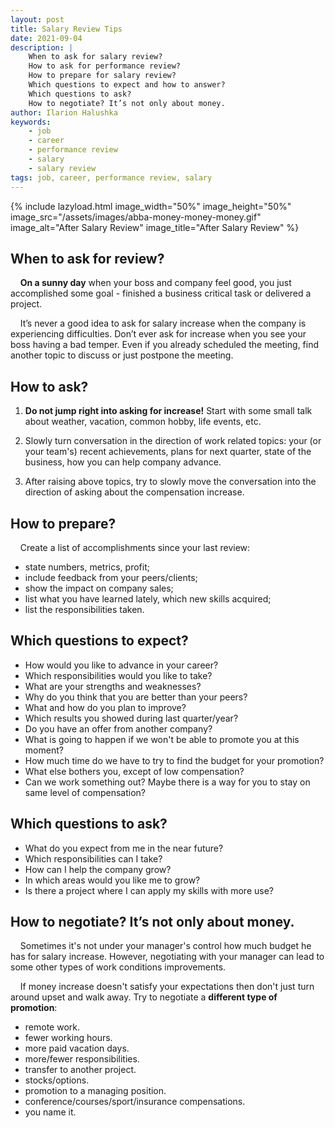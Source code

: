```yaml
---
layout: post
title: Salary Review Tips
date: 2021-09-04
description: |
    When to ask for salary review? 
    How to ask for performance review? 
    How to prepare for salary review?
    Which questions to expect and how to answer?
    Which questions to ask?
    How to negotiate? It’s not only about money.
author: Ilarion Halushka
keywords:
    - job
    - career
    - performance review
    - salary
    - salary review
tags: job, career, performance review, salary
---
```


{% include lazyload.html image_width="50%" image_height="50%" image_src="/assets/images/abba-money-money-money.gif" image_alt="After Salary Review" image_title="After Salary Review" %}

## When to ask for review?
&nbsp;&nbsp;&nbsp; **On a sunny day** when your boss and company feel good, you just accomplished some goal -
finished a business critical task or delivered a project.

&nbsp;&nbsp;&nbsp; It’s never a good idea to ask for salary increase when the company is
experiencing difficulties.
Don’t ever ask for increase when you see your boss having a bad temper.
Even if you already scheduled the meeting, find another topic to discuss or just postpone the meeting.

## How to ask?
1. **Do not jump right into asking for increase!** 
Start with some small talk about weather, vacation, common hobby, life events, etc.

2. Slowly turn conversation in the direction of work related topics: 
your (or your team's) recent achievements, plans for next quarter, 
state of the business, how you can help company advance.

3. After raising above topics, try to slowly move the conversation into the direction
of asking about the compensation increase.

## How to prepare?
&nbsp;&nbsp;&nbsp; Create a list of accomplishments since your last review: 
* state numbers, metrics, profit; 
* include feedback from your peers/clients;
* show the impact on company sales; 
* list what you have learned lately, which new skills acquired; 
* list the responsibilities taken.

## Which questions to expect?
* How would you like to advance in your career?
* Which responsibilities would you like to take?
* What are your strengths and weaknesses?
* Why do you think that you are better than your peers?
* What and how do you plan to improve?
* Which results you showed during last quarter/year?
* Do you have an offer from another company?
* What is going to happen if we won't be able to promote you at this moment?
* How much time do we have to try to find the budget for your promotion?
* What else bothers you, except of low compensation?
* Can we work something out? Maybe there is a way for you to stay on same level of compensation?

## Which questions to ask?
* What do you expect from me in the near future?
* Which responsibilities can I take?
* How can I help the company grow?
* In which areas would you like me to grow?
* Is there a project where I can apply my skills with more use?

## How to negotiate? It’s not only about money.
&nbsp;&nbsp;&nbsp; Sometimes it's not under your manager's control how much budget he has for
salary increase. However, negotiating with your manager can lead to some other types of
work conditions improvements.

&nbsp;&nbsp;&nbsp; If money increase doesn't satisfy your expectations then don't just turn
around upset and walk away. Try to negotiate a **different type of promotion**: 
* remote work.
* fewer working hours.
* more paid vacation days.
* more/fewer responsibilities.
* transfer to another project.
* stocks/options.
* promotion to a managing position.
* conference/courses/sport/insurance compensations.
* you name it.






